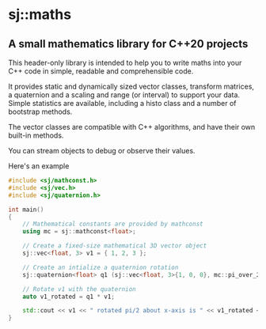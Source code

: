 # sj::maths

## A small mathematics library for C++20 projects

This header-only library is intended to help you to write maths into
your C++ code in simple, readable and comprehensible code.

It provides static and dynamically sized vector classes, transform
matrices, a quaternion and a scaling and range (or interval) to
support your data. Simple statistics are available, including a histo
class and a number of bootstrap methods.

The vector classes are compatible with C++ algorithms, and have their
own built-in methods.

You can stream objects to debug or observe their values.

Here's an example

```c++
#include <sj/mathconst.h>
#include <sj/vec.h>
#include <sj/quaternion.h>

int main()
{
    // Mathematical constants are provided by mathconst
    using mc = sj::mathconst<float>;

    // Create a fixed-size mathematical 3D vector object
    sj::vec<float, 3> v1 = { 1, 2, 3 };

    // Create an intialize a quaternion rotation
    sj::quaternion<float> q1 (sj::vec<float, 3>{1, 0, 0}, mc::pi_over_2);

    // Rotate v1 with the quaternion
    auto v1_rotated = q1 * v1;

    std::cout << v1 << " rotated pi/2 about x-axis is " << v1_rotated << "\n";
}
```